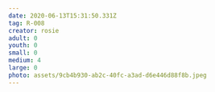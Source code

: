 ```yaml
---
date: 2020-06-13T15:31:50.331Z
tag: R-008
creator: rosie
adult: 0
youth: 0
small: 0
medium: 4
large: 0
photo: assets/9cb4b930-ab2c-40fc-a3ad-d6e446d88f8b.jpeg
---
```


